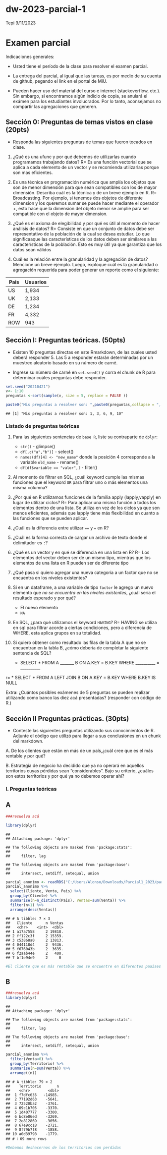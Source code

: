 dw-2023-parcial-1
================
Tepi
9/11/2023

# Examen parcial

Indicaciones generales:

- Usted tiene el período de la clase para resolver el examen parcial.

- La entrega del parcial, al igual que las tareas, es por medio de su
  cuenta de github, pegando el link en el portal de MiU.

- Pueden hacer uso del material del curso e internet (stackoverflow,
  etc.). Sin embargo, si encontramos algún indicio de copia, se anulará
  el exámen para los estudiantes involucrados. Por lo tanto, aconsejamos
  no compartir las agregaciones que generen.

## Sección 0: Preguntas de temas vistos en clase (20pts)

- Responda las siguientes preguntas de temas que fueron tocados en
  clase.

1.  ¿Qué es una ufunc y por qué debemos de utilizarlas cuando
    programamos trabajando datos? R= Es una función vectorial que se
    aplica a cada elemento de un vector y se recomienda utilizarlas
    porque son mas eficientes.

2.  Es una técnica en programación numérica que amplía los objetos que
    son de menor dimensión para que sean compatibles con los de mayor
    dimensión. Describa cuál es la técnica y de un breve ejemplo en R.
    R= Broadcasting. Por ejemplo, si tenemos dos objetos de diferente
    dimension y los queremos sumar se puede hacer mediante el operador
    +, esto hace que la dimension del objeto menor se amplie para ser
    compatible con el objeto de mayor dimension.

3.  ¿Qué es el axioma de elegibilidad y por qué es útil al momento de
    hacer análisis de datos? R= Consiste en que un conjunto de datos
    debe ser representativo de la población de la cual se desea
    estudiar. Lo que significaaque las características de los datos
    deben ser similares a las características de la población. Esto es
    muy útil ya que garantiza que los datos sean válidos

4.  Cuál es la relación entre la granularidad y la agregación de datos?
    Mencione un breve ejemplo. Luego, exploque cuál es la granularidad o
    agregación requerida para poder generar un reporte como el
    siguiente:

| Pais | Usuarios |
|------|----------|
| US   | 1,934    |
| UK   | 2,133    |
| DE   | 1,234    |
| FR   | 4,332    |
| ROW  | 943      |

## Sección I: Preguntas teóricas. (50pts)

- Existen 10 preguntas directas en este Rmarkdown, de las cuales usted
  deberá responder 5. Las 5 a responder estarán determinadas por un
  muestreo aleatorio basado en su número de carné.

- Ingrese su número de carné en `set.seed()` y corra el chunk de R para
  determinar cuáles preguntas debe responder.

``` r
set.seed("20210421") 
v<- 1:10
preguntas <-sort(sample(v, size = 5, replace = FALSE ))

paste0("Mis preguntas a resolver son: ",paste0(preguntas,collapse = ", "))
```

    ## [1] "Mis preguntas a resolver son: 1, 3, 6, 9, 10"

### Listado de preguntas teóricas

1.  Para las siguientes sentencias de `base R`, liste su contraparte de
    `dplyr`:

    - `str()` - glimpse()
    - `df[,c("a","b")]` - select()
    - `names(df)[4] <- "new_name"` donde la posición 4 corresponde a la
      variable `old_name` - rename()
    - `df[df$variable == "valor",]` - filter()

2.  Al momento de filtrar en SQL, ¿cuál keyword cumple las mismas
    funciones que el keyword `OR` para filtrar uno o más elementos una
    misma columna?

3.  ¿Por qué en R utilizamos funciones de la familia apply
    (lapply,vapply) en lugar de utilizar ciclos? R= Para aplicar una
    misma función a todos los elementos dentro de una lista. Se utiliza
    en vez de los ciclos ya que son menos eficientes, además que lapply
    tiene más flexibilidad en cuanto a las funciones que se pueden
    aplicar.

4.  ¿Cuál es la diferencia entre utilizar `==` y `=` en R?

5.  ¿Cuál es la forma correcta de cargar un archivo de texto donde el
    delimitador es `:`?

6.  ¿Qué es un vector y en qué se diferencia en una lista en R? R= Los
    elementos del vector deben ser de un mismo tipo, mientras que los
    elementos de una lista en R pueden ser de diferente tipo

7.  ¿Qué pasa si quiero agregar una nueva categoría a un factor que no
    se encuentra en los niveles existentes?

8.  Si en un dataframe, a una variable de tipo `factor` le agrego un
    nuevo elemento que *no se encuentra en los niveles existentes*,
    ¿cuál sería el resultado esperado y por qué?

    - El nuevo elemento
    - `NA`

9.  En SQL, ¿para qué utilizamos el keyword `HAVING`? R= HAVING se
    utiliza en sql para filtrar acorde a ciertas condiciones, pero a
    diferencia de WHERE, esta aplica grupos en su totalidad.

10. Si quiero obtener como resultado las filas de la tabla A que no se
    encuentran en la tabla B, ¿cómo debería de completar la siguiente
    sentencia de SQL?

    - SELECT \* FROM A \_\_\_\_\_\_\_ B ON A.KEY = B.KEY WHERE
      \_\_\_\_\_\_\_\_\_\_ = \_\_\_\_\_\_\_\_\_\_

r= \* SELECT \* FROM A LEFT JOIN B ON A.KEY = B.KEY WHERE B.KEY IS NULL

Extra: ¿Cuántos posibles exámenes de 5 preguntas se pueden realizar
utilizando como banco las diez acá presentadas? (responder con código de
R.)

## Sección II Preguntas prácticas. (30pts)

- Conteste las siguientes preguntas utilizando sus conocimientos de R.
  Adjunte el código que utilizó para llegar a sus conclusiones en un
  chunk del markdown.

A. De los clientes que están en más de un país,¿cuál cree que es el más
rentable y por qué?

B. Estrategia de negocio ha decidido que ya no operará en aquellos
territorios cuyas pérdidas sean “considerables”. Bajo su criterio,
¿cuáles son estos territorios y por qué ya no debemos operar ahí?

### I. Preguntas teóricas

## A

``` r
###resuelva acá

library(dplyr)
```

    ## 
    ## Attaching package: 'dplyr'

    ## The following objects are masked from 'package:stats':
    ## 
    ##     filter, lag

    ## The following objects are masked from 'package:base':
    ## 
    ##     intersect, setdiff, setequal, union

``` r
parcial_anonimo <- readRDS("C:/Users/Alonso/Downloads/Parcial1_2023/parcial_anonimo.rds")
parcial_anonimo %>%
  select(Cliente, Venta, Pais) %>%
  group_by(Cliente) %>%
  summarise(n=n_distinct(Pais), Ventas=sum(Venta)) %>%
  filter(n>1) %>%
  arrange(desc(Ventas))
```

    ## # A tibble: 7 × 3
    ##   Cliente      n Ventas
    ##   <chr>    <int>  <dbl>
    ## 1 a17a7558     2 19818.
    ## 2 ff122c3f     2 15359.
    ## 3 c53868a0     2 13813.
    ## 4 044118d4     2  9436.
    ## 5 f676043b     2  3635.
    ## 6 f2aab44e     2   400.
    ## 7 bf1e94e9     2     0

``` r
#El cliente que es más rentable que se encuentre en diferentes paaíses es a17a7558 porque es el que mayor ingresos genera a través de las ventas
```

## B

``` r
###resuelva acá
library(dplyr)
```

    ## 
    ## Attaching package: 'dplyr'

    ## The following objects are masked from 'package:stats':
    ## 
    ##     filter, lag

    ## The following objects are masked from 'package:base':
    ## 
    ##     intersect, setdiff, setequal, union

``` r
parcial_anonimo %>%
  filter(Venta<0) %>%
  group_by(Territorio) %>%
  summarise(n=sum(Venta)) %>%
  arrange((n))
```

    ## # A tibble: 79 × 2
    ##    Territorio       n
    ##    <chr>        <dbl>
    ##  1 f7dfc635   -14985.
    ##  2 77192d63    -5641.
    ##  3 72520ba2    -3761.
    ##  4 69c1b705    -3370.
    ##  5 1d407777    -3300.
    ##  6 bc8e06ed    -3269.
    ##  7 2e812869    -3056.
    ##  8 67e9cc18    -2721.
    ##  9 8f79b7f8    -1858.
    ## 10 a0d39798    -1779.
    ## # ℹ 69 more rows

``` r
#Debemos deshacernos de los territorios con perdidas 
```
